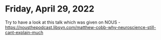 # Friday, April 29, 2022

Try to have a look at this talk which was given on NOUS - https://nousthepodcast.libsyn.com/matthew-cobb-why-neuroscience-still-cant-explain-much